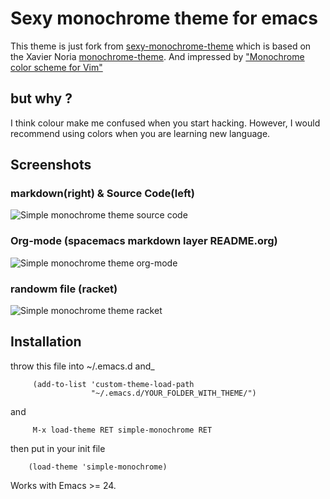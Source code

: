 # Sexy monochrome theme for emacs
This theme is just fork from [sexy-monochrome-theme](https://github.com/voloyev/sexy-monochrome-theme) which is based on the Xavier Noria [monochrome-theme](https://github.com/fxn/monochrome-theme.el). And impressed by ["Monochrome color scheme for Vim"](https://github.com/fxn/vim-monochrome)

## but why ?
I think colour make me confused when you start hacking. However, I would recommend using colors when you are learning new language.

## Screenshots
### markdown(right) & Source Code(left)
![Simple monochrome theme source code](https://github.com/xxzozaxx/sexy-monochrome-theme/blob/master/simpleMonoSC.png?raw=true)

### Org-mode (spacemacs markdown layer README.org)
![Simple monochrome theme org-mode](https://github.com/xxzozaxx/sexy-monochrome-theme/blob/master/simpleMonoORG.png?raw=true)

### randowm file (racket)
![Simple monochrome theme racket](https://github.com/xxzozaxx/sexy-monochrome-theme/blob/master/simpleMonoR.png)

## Installation
 throw this file into ~/.emacs.d and_

```elisp
     (add-to-list 'custom-theme-load-path
                  "~/.emacs.d/YOUR_FOLDER_WITH_THEME/")
```
and

```elisp
     M-x load-theme RET simple-monochrome RET
```
then put in your init file
```elisp
    (load-theme 'simple-monochrome)
```

Works with Emacs >= 24.
